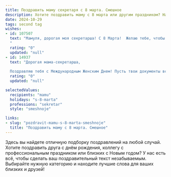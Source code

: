 ```yaml
---
title: Поздравить маму секретаря с 8 марта. Смешное
description: Хотите поздравить маму с 8 марта или другим праздником? Наш ИИ создаст незабываемое поздравление, а вы обязательно выделитесь среди других.  
date: 2024-10-29
tags: second tag
wishes:
- id: 107507
  text: "Мамуля, дорогая моя секретарша! С 8 Марта!  Желаю тебе, чтобы твой рабочий день был таким же сладким, как твой любимый торт, а начальник таким же внимательным, как я к твоим просьбам (ну, почти!). Пусть все секреты твои будут приятными, а  тайны – только о том, где спрятан самый вкусный шоколад!  Будь здорова, любима и немного ленива — ты заслужила!
  "
  rating: "0"
  updated: "null"
- id: 14937
  text: "Дорогая мама-секретарша,
  
  Поздравляю тебя с Международным Женским Днем! Пусть твои документы всегда будут в порядке, а папки - аккуратными, как твоя прическа. Пусть твои ручки пишут только хорошие новости, а кнопки телефона нажимают только на счастливые звонки. Ты - настоящая мастерская по наведению порядка и гармонии. Пусть твои дни будут такими же яркими и организованными, как цветные стикеры на твоем мониторе! С 8 марта!"
  rating: "0"
  updated: "null"

selectedValues:
  recipients: "mamu"
  holidays: "s-8-marta"
  professions: "sekretar"
  style: "smeshnoje"

links:
- slug: "pozdravit-mamu-s-8-marta-smeshnoje"
  title: "Поздравить маму с 8 марта. Смешное"
---
```


Здесь вы найдете отличную подборку поздравлений на любой случай.
Хотите поздравить друга с днём рождения, коллегу с профессиональным праздником или близких с Новым годом? У нас есть всё, чтобы сделать ваш поздравительный текст незабываемым. Выбирайте нужную категорию и находите лучшие слова для ваших близких и друзей!
